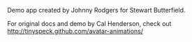 Demo app created by Johnny Rodgers for Stewart Butterfield.

For original docs and demo by Cal Henderson, check out <a href="http://tinyspeck.github.com/avatar-animations/">http://tinyspeck.github.com/avatar-animations/</a>
